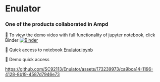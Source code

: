 # Enulator
### One of the products collaborated in Ampd

👀 To view the demo video with full functionality of jupyter notebook, click Binder
[![Binder](https://mybinder.org/badge_logo.svg)](https://mybinder.org/v2/gh/SC92113/Enulator/HEAD)

👀 Quick access to notebook
[Enulator.ipynb](https://github.com/SC92113/Enulator/blob/6b5bc923b22e0ac432ec49ae8d36dd9b43d3eb3b/Enulator.ipynb)

👀 Demo quick access

https://github.com/SC92113/Enulator/assets/173239973/ca9bca14-1196-4128-8b19-4587d7946e73
